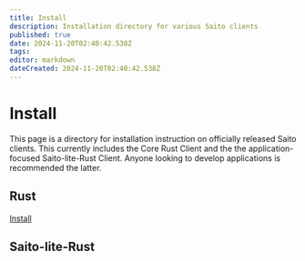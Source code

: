 ```yaml
---
title: Install
description: Installation directory for various Saito clients
published: true
date: 2024-11-20T02:40:42.538Z
tags: 
editor: markdown
dateCreated: 2024-11-20T02:40:42.538Z
---
```


# Install
This page is a directory for installation instruction on officially released Saito clients. This currently includes the Core Rust Client and the the application-focused Saito-lite-Rust Client. Anyone looking to develop applications is recommended the latter.

## Rust

[Install](.install/rust)

## Saito-lite-Rust